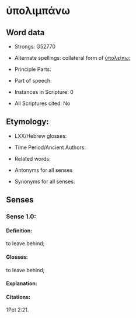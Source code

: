# ὑπολιμπάνω 

<!-- This Strong's Identifier is not in the UGNT text -->
<!-- This file is a placeholder for downstream editing -->

<!-- Status: S2=NeedsFinalCheck -->
<!-- Lexica used for edits: BDAG, FFM, LN, A-S -->

## Word data

* Strongs: G52770

* Alternate spellings: collateral form of [ὑπολείπω]();

* Principle Parts: 

* Part of speech: 

* Instances in Scripture: 0

* All Scriptures cited: No

## Etymology: 

* LXX/Hebrew glosses: 

* Time Period/Ancient Authors: 

* Related words: 

* Antonyms for all senses

* Synonyms for all senses: 

## Senses 

### Sense  1.0: 

#### Definition:

to leave behind; 

#### Glosses: 

to leave behind; 

#### Explanation: 

#### Citations: 

1Pet 2:21.
